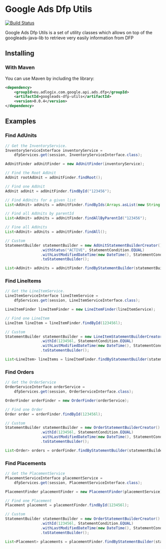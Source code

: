Google Ads Dfp Utils
====================

[![Build Status](https://travis-ci.org/adlogix/googleads-dfp-utils.png?branch=master)](https://travis-ci.org/adlogix/googleads-dfp-utils)

Google Ads Dfp Utils is a set of utility classes which allows on top of the googleads-java-lib to retrieve very easily information from DFP

## Installing

### With Maven

You can use Maven by including the library:

```xml
<dependency>
    <groupId>eu.adlogix.com.google.api.ads.dfp</groupId>
    <artifactId>googleads-dfp-utils</artifactId>
    <version>0.0.4</version>
</dependency>
```

## Examples

### Find AdUnits

```java
// Get the InventoryService.
InventoryServiceInterface inventoryService =
    dfpServices.get(session, InventoryServiceInterface.class);

AdUnitFinder adUnitFinder = new AdUnitFinder(inventoryService);

// Find the Root AdUnit
AdUnit rootAdUnit = adUnitFinder.findRoot();

// Find one AdUnit
AdUnit adUnit = adUnitFinder.findById("123456");

// Find AdUnits for a given list
List<AdUnit> adUnits = adUnitFinder.findByIds(Arrays.asList(new String[] { "111", "222" }));

// Find all AdUnits by parentId
List<AdUnit> adUnits = adUnitFinder.findAllByParentId("123456");

// Fine all AdUnits
List<AdUnit> adUnits = adUnitFinder.findAll();

// Custom
StatementBuilder statementBuilder = new AdUnitStatementBuilderCreator()
                .withStatus("ACTIVE", StatementCondition.EQUAL)
                .withLastModifiedDateTime(new DateTime(), StatementCondition.GREATER_OR_EQUAL)
                .toStatementBuilder();

List<AdUnit> adUnits = adUnitFinder.findByStatementBuilder(statementBuilder);
```

### Find LineItems

```java
// Get the LineItemService.
LineItemServiceInterface lineItemService =
    dfpServices.get(session, LineItemServiceInterface.class);

LineItemFinder lineItemFinder = new LineItemFinder(lineItemService);

// Find one LineItem
LineItem lineItem = lineItemFinder.findById(123456l);

// Custom
StatementBuilder statementBuilder = new LineItemStatementBuilderCreator()
                .withId(123456l, StatementCondition.EQUAL)
                .withLastModifiedDateTime(new DateTime(), StatementCondition.GREATER_OR_EQUAL)
                .toStatementBuilder();

List<LineItem> lineItems = lineItemFinder.findByStatementBuilder(statementBuilder);
```

### Find Orders

```java
// Get the OrderService
OrderServiceInterface orderService =
    dfpServices.get(session, OrderServiceInterface.class);

OrderFinder orderFinder = new OrderFinder(orderService);

// Find one Order
Order order = orderFinder.findById(123456l);

// Custom
StatementBuilder statementBuilder = new OrderStatementBuilderCreator()
                .withId(123456l, StatementCondition.EQUAL)
                .withLastModifiedDateTime(new DateTime(), StatementCondition.GREATER_OR_EQUAL)
                .toStatementBuilder();

List<Order> orders = orderFinder.findByStatementBuilder(statementBuilder);
```

### Find Placements

```java
// Get the PlacementService
PlacementServiceInterface placementService =
    dfpServices.get(session, PlacementServiceInterface.class);

PlacementFinder placementFinder = new PlacementFinder(placementService);

// Find one Placement
Placement placement = placementFinder.findById(123456l);

// Custom
StatementBuilder statementBuilder = new OrderStatementBuilderCreator()
                .withId(123456l, StatementCondition.EQUAL)
                .withLastModifiedDateTime(new DateTime(), StatementCondition.GREATER_OR_EQUAL)
                .toStatementBuilder();

List<Placement> placements = placementFinder.findByStatementBuilder(statementBuilder);
```
